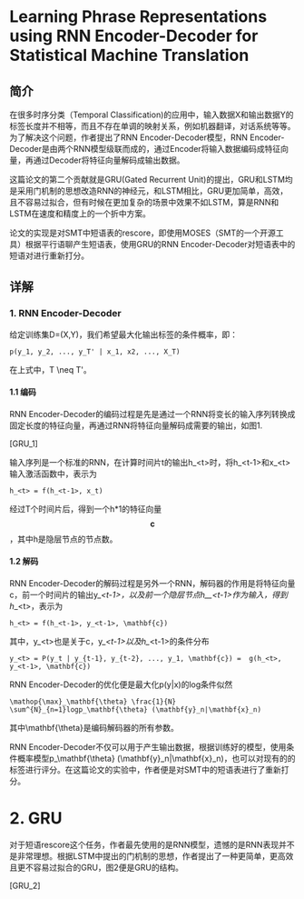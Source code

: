 # Learning Phrase Representations using RNN Encoder-Decoder for Statistical Machine Translation

## 简介

在很多时序分类（Temporal Classification\)的应用中，输入数据X和输出数据Y的标签长度并不相等，而且不存在单调的映射关系，例如机器翻译，对话系统等等。为了解决这个问题，作者提出了RNN Encoder-Decoder模型，RNN Encoder-Decoder是由两个RNN模型级联而成的，通过Encoder将输入数据编码成特征向量，再通过Decoder将特征向量解码成输出数据。

这篇论文的第二个贡献就是GRU\(Gated Recurrent Unit\)的提出，GRU和LSTM均是采用门机制的思想改造RNN的神经元，和LSTM相比，GRU更加简单，高效，且不容易过拟合，但有时候在更加复杂的场景中效果不如LSTM，算是RNN和LSTM在速度和精度上的一个折中方案。

论文的实现是对SMT中短语表的rescore，即使用MOSES（SMT的一个开源工具）根据平行语聊产生短语表，使用GRU的RNN Encoder-Decoder对短语表中的短语对进行重新打分。

## 详解

### 1. RNN Encoder-Decoder

给定训练集D=\(X,Y\)，我们希望最大化输出标签的条件概率，即：

```
p(y_1, y_2, ..., y_T' | x_1, x2, ..., X_T)
```

在上式中，T \neq T'。

#### 1.1 编码

RNN Encoder-Decoder的编码过程是先是通过一个RNN将变长的输入序列转换成固定长度的特征向量，再通过RNN将特征向量解码成需要的输出，如图1.

\[GRU\_1\]

输入序列是一个标准的RNN，在计算时间片t的输出h\_&lt;t&gt;时，将h\_&lt;t-1&gt;和x\_&lt;t&gt;输入激活函数中，表示为

```
h_<t> = f(h_<t-1>, x_t)
```

经过T个时间片后，得到一个h\*1的特征向量$$\mathbf{c}$$，其中h是隐层节点的节点数。

#### 1.2 解码

RNN Encoder-Decoder的解码过程是另外一个RNN，解码器的作用是将特征向量c，前一个时间片的输出y\__&lt;t-1&gt;，以及前一个隐层节点h\_\_&lt;t-1&gt;作为输入，得到h_\_&lt;t&gt;，表示为

```
h_<t> = f(h_<t-1>, y_<t-1>, \mathbf{c})
```

其中，y\_&lt;t&gt;也是关于c，y\__&lt;t-1&gt;以及h\__&lt;t-1&gt;的条件分布

```
y_<t> = P(y_t | y_{t-1}, y_{t-2}, ..., y_1, \mathbf{c}) =  g(h_<t>, y_<t-1>, \mathbf{c})
```

RNN Encoder-Decoder的优化便是最大化p\(y\|x\)的log条件似然

```
\mathop{\max}_\mathbf{\theta} \frac{1}{N} \sum^{N}_{n=1}logp_\mathbf{\theta} (\mathbf{y}_n|\mathbf{x}_n)
```

其中\mathbf{\theta}是编码解码器的所有参数。

RNN Encoder-Decoder不仅可以用于产生输出数据，根据训练好的模型，使用条件概率模型p\_\mathbf{\theta} \(\mathbf{y}\_n\|\mathbf{x}\_n\)，也可以对现有的的标签进行评分。在这篇论文的实验中，作者便是对SMT中的短语表进行了重新打分。

# 2. GRU

对于短语rescore这个任务，作者最先使用的是RNN模型，遗憾的是RNN表现并不是非常理想。根据LSTM中提出的门机制的思想，作者提出了一种更简单，更高效且更不容易过拟合的GRU，图2便是GRU的结构。

\[GRU\_2\]

  



